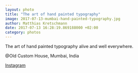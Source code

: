 ```yaml
---
layout: photo
title: "The art of hand painted typography"
image: 2017-07-13-mumbai-hand-painted-typography.jpg
author: Matthias Kretschmann
date: 2017-07-13 16:28:19.869188000 +02:00
category: photos
---
```


The art of hand painted typography alive and well everywhere.

@Old Custom House, Mumbai, India

[Instagram](https://www.instagram.com/p/BW5POYvl3bv/)
